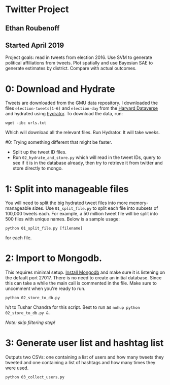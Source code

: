# Twitter Project
## Ethan Roubenoff
## Started April 2019

Project goals: read in tweets from election 2016. Use SVM to generate political affiliations from tweets.  Plot spatially and use Bayesian SAE to generate estimates by district.  Compare with actual outcomes.

# 0: Download and Hydrate
Tweets are downloaded from the GMU data repository.  I downloaded the files `election-tweets[1-6]` and `election-day` from the [Harvard Dataverse](https://dataverse.harvard.edu/dataset.xhtml?persistentId=doi:10.7910/DVN/PDI7IN) and hydrated using [hydrator](https://github.com/DocNow/hydrator).  To download the data, run:
```
wget -ibc urls.txt
```
Which will download all the relevant files. Run Hydrator. It will take weeks. 

#0: Trying something different that might be faster.

- Split up the tweet ID files.
- Run `02_hydrate_and_store.py` which will read in the tweet IDs, query to see if it is in the database already, then try to retrieve it from twitter and store directly to mongo.


# 1: Split into manageable files
You will need to split the big hydrated tweet files into more memory-manageable sizes.  Use `01_split_file.py` to split each file into subsets of 100,000 tweets each.  For example, a 50 million tweet file will be split into 500 files with unique names.  Below is a sample usage:
```
python 01_split_file.py [filename]
```
for each file.

# 2: Import to Mongodb.
This requires minimal setup.  [Install Mongodb](https://docs.mongodb.com/manual/administration/install-community/) and make sure it is listening on the default port 27017.  There is no need to create an initial database.  Since this can take a while the main call is commented in the file.  Make sure to uncomment when you're ready to run.
```
python 02_store_to_db.py
```
h/t to Tushar Chandra for this script.  Best to run as `nohup python 02_store_to_db.py &`.

_Note: skip filtering step!_

# 3: Generate user list and hashtag list

Outputs two CSVs: one containing a list of users and how many tweets they tweeted and one containing a list of hashtags and how many times they were used.

```
python 03_collect_users.py
```




